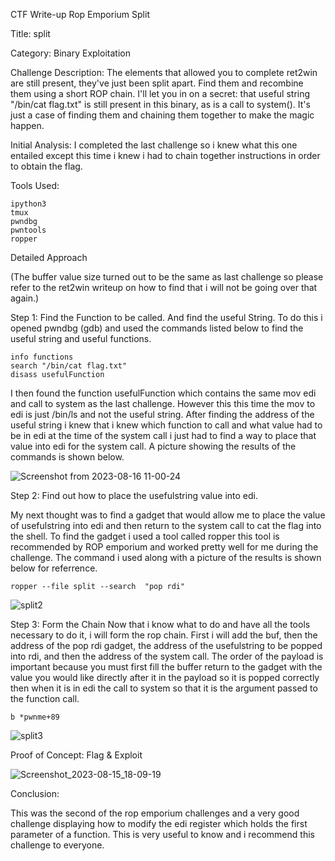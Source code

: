 CTF Write-up Rop Emporium Split

Title: split

Category: Binary Exploitation

Challenge Description: 
The elements that allowed you to complete ret2win are still present, they've just been split apart. Find them and recombine them using a short ROP chain. I'll let you in on a secret: that useful string "/bin/cat flag.txt" is still present in this binary, as is a call to system(). It's just a case of finding them and chaining them together to make the magic happen. 

Initial Analysis:
I completed the last challenge so i knew what this one entailed except this time i knew i had to chain together instructions in order to obtain the flag.

Tools Used:

    ipython3
    tmux
    pwndbg
    pwntools
    ropper
    

Detailed Approach

(The buffer value size turned out to be the same as last challenge so please refer to the ret2win writeup on how to find that i will not be going over that again.)

Step 1: Find the Function to be called. And find the useful String.
To do this i opened pwndbg (gdb) and used the commands listed below to find the useful string and useful functions.

``` 
info functions
search "/bin/cat flag.txt"
disass usefulFunction
```

I then found the function usefulFunction which contains the same mov edi and call to system as the last challenge. However this this time the mov to edi is just /bin/ls and not the useful string.
After finding the address of the useful string i knew that i knew which function to call and what value had to be in edi at the time of the system call i just had to find a way to place that value into edi for the system call. A picture showing the results of the commands is shown below. 

![Screenshot from 2023-08-16 11-00-24](https://github.com/Jaafar-G/ctf-writeups/assets/120587992/bf33424f-1553-480e-b61a-8faddeb9bf0a)


Step 2: Find out how to place the usefulstring value into edi.

My next thought was to find a gadget that would allow me to place the value of usefulstring into edi and then return to the system call to cat the flag into the shell. To find the gadget i used a tool called ropper this tool is recommended by ROP emporium and worked pretty well for me during the challenge. The command i used along with a picture of the results is shown below for referrence.


``` 
ropper --file split --search  "pop rdi"
```

![split2](https://github.com/Jaafar-G/ctf-writeups/assets/120587992/c0ba9c2c-1806-46d7-a45c-edda28167840)


Step 3: Form the Chain
Now that i know what to do and have all the tools necessary to do it, i will form the rop chain. First i will add the buf, then the address of the pop rdi gadget, the address of the usefulstring to be popped into rdi, and then the address of the system call. The order of the payload is important because you must first fill the buffer return to the gadget with the value you would like directly after it in the payload so it is popped correctly then when it is in edi the call to system so that it is the argument passed to the function call.

``` 
b *pwnme+89
```

![split3](https://github.com/Jaafar-G/ctf-writeups/assets/120587992/adc35956-385e-4f9d-b087-453a2d166efd)

Proof of Concept: Flag & Exploit

![Screenshot_2023-08-15_18-09-19](https://github.com/Jaafar-G/ctf-writeups/assets/120587992/da1a20a0-6ed0-44a4-a17a-d4b8de6b4866)


Conclusion:

This was the second of the rop emporium challenges and a very good challenge displaying how to modify the edi register which holds the first parameter of a function. This is very useful to know and i recommend this challenge to everyone. 
